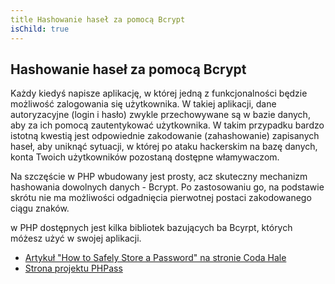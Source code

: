 ```yaml
---
title Hashowanie haseł za pomocą Bcrypt
isChild: true
---
```


## Hashowanie haseł za pomocą Bcrypt

Każdy kiedyś napisze aplikację, w której jedną z funkcjonalności będzie możliwość zalogowania się użytkownika. W takiej
aplikacji, dane autoryzacyjne (login i hasło) zwykle przechowywane są w bazie danych, aby za ich pomocą zautentykować
użytkownika. W takim przypadku bardzo istotną kwestią jest odpowiednie zakodowanie (zahashowanie) zapisanych haseł, aby
uniknąć sytuacji, w której po ataku hackerskim na bazę danych, konta Twoich użytkowników pozostaną dostępne
włamywaczom.

Na szczęście w PHP wbudowany jest prosty, acz skuteczny mechanizm hashowania dowolnych danych - Bcrypt. Po zastosowaniu
go, na podstawie skrótu nie ma możliwości odgadnięcia pierwotnej postaci zakodowanego ciągu znaków.

w PHP dostępnych jest kilka bibliotek bazujących ba Bcyrpt, których móżesz użyć w swojej aplikacji. 

* [Artykuł "How to Safely Store a Password" na stronie Coda Hale][3]
* [Strona projektu PHPass][4]

[3]: http://codahale.com/how-to-safely-store-a-password/
[4]: http://www.openwall.com/phpass/
